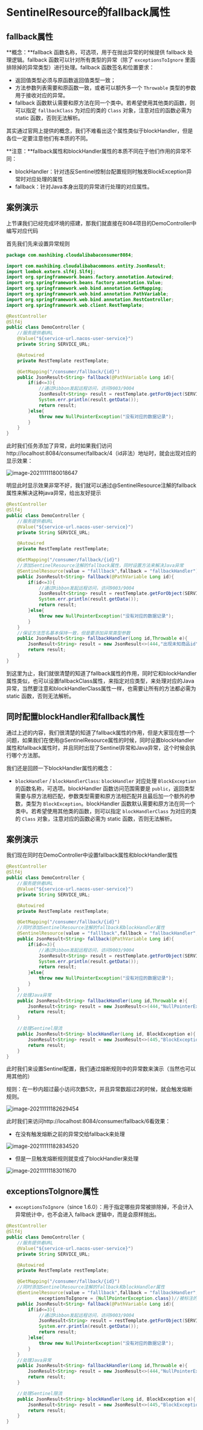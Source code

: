 # SentinelResource的fallback属性

## fallback属性

**概念：**fallback 函数名称，可选项，用于在抛出异常的时候提供 fallback 处理逻辑。fallback 函数可以针对所有类型的异常（除了 `exceptionsToIgnore` 里面排除掉的异常类型）进行处理。fallback 函数签名和位置要求：

- 返回值类型必须与原函数返回值类型一致；
- 方法参数列表需要和原函数一致，或者可以额外多一个 `Throwable` 类型的参数用于接收对应的异常。
- fallback 函数默认需要和原方法在同一个类中。若希望使用其他类的函数，则可以指定 `fallbackClass` 为对应的类的 `Class` 对象，注意对应的函数必需为 static 函数，否则无法解析。

其实通过官网上提供的概念，我们不难看出这个属性类似于blockHandler，但是各位一定要注意他们有本质的不同。

**注意：**fallback属性和blockHandler属性的本质不同在于他们作用的异常不同：

- blockHandler：针对违反Sentinel控制台配置规则时触发BlockException异常时对应处理的属性
- fallback：针对Java本身出现的异常进行处理的对应属性。



## 案例演示

上节课我们已经完成环境的搭建，那我们就直接在8084项目的DemoController中编写对应代码

首先我们先来设置异常规则

```java
package com.mashibing.cloudalibabaconsumer8084;

import com.mashibing.cloudalibabacommons.entity.JsonResult;
import lombok.extern.slf4j.Slf4j;
import org.springframework.beans.factory.annotation.Autowired;
import org.springframework.beans.factory.annotation.Value;
import org.springframework.web.bind.annotation.GetMapping;
import org.springframework.web.bind.annotation.PathVariable;
import org.springframework.web.bind.annotation.RestController;
import org.springframework.web.client.RestTemplate;

@RestController
@Slf4j
public class DemoController {
    //服务提供者URL
    @Value("${service-url.nacos-user-service}")
    private String SERVICE_URL;

    @Autowired
    private RestTemplate restTemplate;

    @GetMapping("/consumer/fallback/{id}")
    public JsonResult<String> fallback(@PathVariable Long id){
        if(id<=3){
            //通过Ribbon发起远程访问，访问9003/9004
            JsonResult<String> result = restTemplate.getForObject(SERVICE_URL+"/info/"+id,JsonResult.class);
            System.err.println(result.getData());
            return result;
        }else{
            throw new NullPointerException("没有对应的数据记录");
        }
    }
}
```

此时我们任务添加了异常，此时如果我们访问http://localhost:8084/consumer/fallback/4（id非法）地址时，就会出现对应的显示效果：

![image-20211111180018647](image-20211111180018647.png)

明显此时显示效果非常不好，我们就可以通过@SentinelResource注解的fallback属性来解决这种java异常，给出友好提示

```java
@RestController
@Slf4j
public class DemoController {
    //服务提供者URL
    @Value("${service-url.nacos-user-service}")
    private String SERVICE_URL;

    @Autowired
    private RestTemplate restTemplate;

    @GetMapping("/consumer/fallback/{id}")
    //添加SentinelResource注解的fallback属性，同时设置方法来解决Java异常
    @SentinelResource(value = "falllback",fallback = "fallbackHandler")
    public JsonResult<String> fallback(@PathVariable Long id){
        if(id<=3){
            //通过Ribbon发起远程访问，访问9003/9004
            JsonResult<String> result = restTemplate.getForObject(SERVICE_URL+"/info/"+id,JsonResult.class);
            System.err.println(result.getData());
            return result;
        }else{
            throw new NullPointerException("没有对应的数据记录");
        }
    }
    //保证方法签名基本保持一致，但是要添加异常类型参数
    public JsonResult<String> fallbackHandler(Long id,Throwable e){
        JsonResult<String> result = new JsonResult<>(444,"出现未知商品id");
        return result;
    }
}
```

到这里为止，我们就很清楚的知道了fallback属性的作用，同时它和blockHandler属性类似，也可以设置fallbackClass属性，来指定对应类型，来处理对应的Java异常，当然要注意和blockHandlerClass属性一样，也需要让所有的方法都必需为 static 函数，否则无法解析。

## 同时配置blockHandler和fallback属性

通过上述的内容，我们很清楚的知道了fallback属性的作用，但是大家现在想一个问题，如果我们在使用@SentinelResource属性的时候，同时设置blockHandler属性和fallback属性时，并且同时出现了Sentinel异常和Java异常，这个时候会执行哪个方法那。

我们还是回顾一下blockHandler属性的概念：

- `blockHandler` / `blockHandlerClass`: `blockHandler` 对应处理 `BlockException` 的函数名称，可选项。blockHandler 函数访问范围需要是 `public`，返回类型需要与原方法相匹配，参数类型需要和原方法相匹配并且最后加一个额外的参数，类型为 `BlockException`。blockHandler 函数默认需要和原方法在同一个类中。若希望使用其他类的函数，则可以指定 `blockHandlerClass` 为对应的类的 `Class` 对象，注意对应的函数必需为 static 函数，否则无法解析。



## 案例演示

我们现在同时在DemoController中设置fallback属性和blockHandler属性

```java
@RestController
@Slf4j
public class DemoController {
    //服务提供者URL
    @Value("${service-url.nacos-user-service}")
    private String SERVICE_URL;

    @Autowired
    private RestTemplate restTemplate;

    @GetMapping("/consumer/fallback/{id}")
    //同时添加SentinelResource注解的fallback和blockHandler属性
    @SentinelResource(value = "falllback",fallback = "fallbackHandler",blockHandler = "blockHandler")
    public JsonResult<String> fallback(@PathVariable Long id){
        if(id<=3){
            //通过Ribbon发起远程访问，访问9003/9004
            JsonResult<String> result = restTemplate.getForObject(SERVICE_URL+"/info/"+id,JsonResult.class);
            System.err.println(result.getData());
            return result;
        }else{
            throw new NullPointerException("没有对应的数据记录");
        }
    }
    //处理Java异常
    public JsonResult<String> fallbackHandler(Long id,Throwable e){
        JsonResult<String> result = new JsonResult<>(444,"NullPointerException异常");
        return result;
    }

    //处理Sentinel限流
    public JsonResult<String> blockHandler(Long id, BlockException e){
        JsonResult<String> result = new JsonResult<>(445,"BlockException限流");
        return result;
    }
}
```

此时我们来设置Sentinel配置，我们通过熔断规则中的异常数来演示（当然也可以用其他的）

规则：在一秒内超过最小访问次数5次，并且异常数超过2的时候，就会触发熔断规则。

![image-20211111182629454](image-20211111182629454.png)

此时我们来访问http://localhost:8084/consumer/fallback/6看效果：

- 在没有触发熔断之前的异常交给fallback来处理

![image-20211111182834520](image-20211111182834520.png)

- 但是一旦触发熔断规则就变成了blockHandler来处理

![image-20211111183011670](image-20211111183011670.png)

## exceptionsToIgnore属性

- `exceptionsToIgnore`（since 1.6.0）：用于指定哪些异常被排除掉，不会计入异常统计中，也不会进入 fallback 逻辑中，而是会原样抛出。

```java
@RestController
@Slf4j
public class DemoController {
    //服务提供者URL
    @Value("${service-url.nacos-user-service}")
    private String SERVICE_URL;

    @Autowired
    private RestTemplate restTemplate;

    @GetMapping("/consumer/fallback/{id}")
    //同时添加SentinelResource注解的fallback和blockHandler属性
    @SentinelResource(value = "falllback",fallback = "fallbackHandler",blockHandler = "blockHandler",
            exceptionsToIgnore = {NullPointerException.class})//被标注的异常将会被 原样抛出
    public JsonResult<String> fallback(@PathVariable Long id){
        if(id<=3){
            //通过Ribbon发起远程访问，访问9003/9004
            JsonResult<String> result = restTemplate.getForObject(SERVICE_URL+"/info/"+id,JsonResult.class);
            System.err.println(result.getData());
            return result;
        }else{
            throw new NullPointerException("没有对应的数据记录");
        }
    }
    //处理Java异常
    public JsonResult<String> fallbackHandler(Long id,Throwable e){
        JsonResult<String> result = new JsonResult<>(444,"NullPointerException异常");
        return result;
    }

    //处理Sentinel限流
    public JsonResult<String> blockHandler(Long id, BlockException e){
        JsonResult<String> result = new JsonResult<>(445,"BlockException限流");
        return result;
    }
}
```



